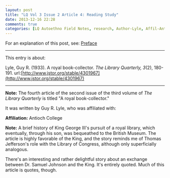 ```yaml
---
layout: post
title: "LQ Vol 3 Issue 2 Article 4: Reading Study"
date: 2013-12-16 22:28
comments: true
categories: [LQ Autoethno Field Notes, research, Author-Lyle, Affil-Antioch College]
---
```


For an explanation of this post, see:
[Preface](/blog/2013/08/14/lq-autoethnography-research-journal-preface/)

---

This entry is about:

Lyle, Guy R. (1933). A royal book-collector. *The
Library Quarterly, 3*(2), 180-191.
url:[http://www.jstor.org/stable/4301967](http://www.jstor.org/stable/4301967)

---

**Note:** The fourth article of the second issue of the
third volume of *The Library Quarterly* is titled "A
royal book-collector."

It was written by Guy R. Lyle, who was affiliated with:

**Affiliation:** Antioch College

**Note:** A brief history of King George III's pursuit
of a royal library, which eventually, through his son,
was bequeathed to the British Museum. The article is
highly favorable of the King, and the story reminds me
of Thomas Jefferson's role with the Library of Congress,
although only superficially analogous.

There's an interesting and rather delightful story about
an exchange between Dr. Samuel Johnson and the King.
It's entirely quoted. Much of this article is quotes,
though.
